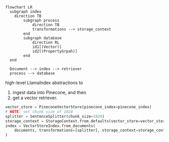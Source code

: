 
```mermaid
flowchart LR
  subgraph index
    direction TB
        subgraph process
            direction TB
            transformations --> storage_context
        end
        subgraph database
            direction RL
            id1[(Vector)]
            id2[(PropertyGrpah)]
        end
  end

  Document --> index --> retriever
  process --> database

``` 

high-level LlamaIndex abstractions to 
1) ingest data into Pinecone, and then 
2) get a vector retriever.




```py
vector_store = PineconeVectorStore(pinecone_index=pinecone_index)
# NOTE: set chunk size of 1024
splitter = SentenceSplitter(chunk_size=1024)
storage_context = StorageContext.from_defaults(vector_store=vector_store)
index = VectorStoreIndex.from_documents(
    documents, transformations=[splitter], storage_context=storage_context
)
```
